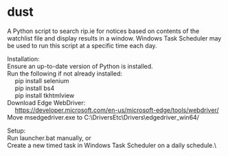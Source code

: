 # dust
A Python script to search rip.ie for notices based on contents of the watchlist file and display results in a window.
Windows Task Scheduler may be used to run this script at a specific time each day.

Installation:\
Ensure an up-to-date version of Python is installed.\
Run the following if not already installed:\
&emsp;  pip install selenium\
&emsp;  pip install bs4\
&emsp;  pip install tkhtmlview\
Download Edge WebDriver:\
&emsp;  https://developer.microsoft.com/en-us/microsoft-edge/tools/webdriver/ \
Move msedgedriver.exe to C:\DriversEtc\Drivers\edgedriver_win64/

Setup:\
Run launcher.bat manually, or \
Create a new timed task in Windows Task Scheduler on a daily schedule.\
  
